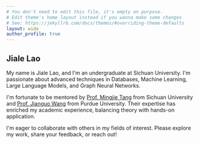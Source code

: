 ```yaml
---
# You don't need to edit this file, it's empty on purpose.
# Edit theme's home layout instead if you wanna make some changes
# See: https://jekyllrb.com/docs/themes/#overriding-theme-defaults
layout: wide
author_profile: true
---
```



## Jiale Lao

My name is Jiale Lao, and I'm an undergraduate at Sichuan University. I'm passionate about advanced techniques in Databases, Machine Learning, Large Language Models, and Graph Neural Networks.

I'm fortunate to be mentored by [Prof. Mingjie Tang](http://merlintang.github.io/) from Sichuan University and [Prof. Jianguo Wang](https://www.cs.purdue.edu/homes/csjgwang/) from Purdue University. Their expertise has enriched my academic experience, balancing theory with hands-on application.

I'm eager to collaborate with others in my fields of interest. Please explore my work, share your feedback, or reach out!